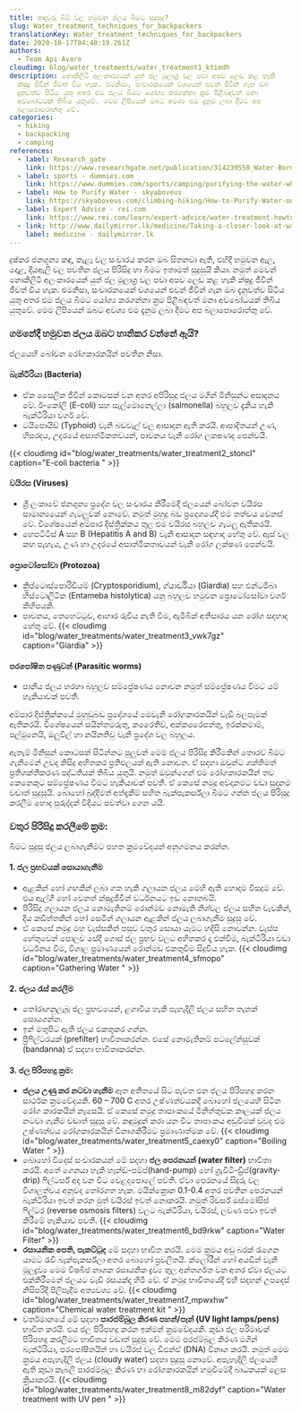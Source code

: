 ```yaml
---
title: කඳවුරු බිම් වල හමුවන ජලය බීමට සුදුසුද?
slug: Water_treatment_techniques_for_backpackers
translationKey: Water_treatment_techniques_for_backpackers
date: 2020-10-17T04:40:19.261Z
authors:
  - Team Api Avare
cloudimg: blog/water_treatments/water_treatment1_ktimdh
description: නොකිලිටි අලංකාරයෙන් යුත් ජල මූලාශ්‍ර වල පවා අපව ලෙඩ කළ හැකි
  ක්ෂුද්‍ර ජීවීන් ජීවත් විය හැක. එමනිසා, සංචාරකයෙක් වශයෙන් එවන් ජීවීන් ගැන ඔබ
  දැනුවත්ව සිටිය යුතු අතර එම ජලය බීමට යෝග්‍ය කරගන්නා ක්‍රම පිළීබඳවත් මනා
  අවබෝධයක් තිබිය යුතුවේ. මෙම ලිපියෙන් ඔබට අවශ්‍ය එම දැනුම ලබා දීමට අප
  බලාපොරොත්තු වේ.
categories:
  - hiking
  - backpacking
  - camping
references:
  - label: Research_gate
    link: https://www.researchgate.net/publication/314239558_Water-Borne_Diseases_and_the_Their_Challenges_in_the_Coastal_of_Ampara_District_in_Sri_Lanka#:~:text=The%20viruses%2C%20bacteria%2C%20parasites%2C,identified%20diseases%20in%20these%20areas.
  - label: sports - dummies.com
    link: https://www.dummies.com/sports/camping/purifying-the-water-while-camping/
  - label: How to Purify Water - skyaboveus
    link: https://skyaboveus.com/climbing-hiking/How-to-Purify-Water-on-a-Camping-or-Backpacking-Trip-Great-for-an-Emergency-too
  - label: Expert Advice - rei.com
    link: https://www.rei.com/learn/expert-advice/water-treatment-howto.html
  - link: http://www.dailymirror.lk/medicine/Taking-a-closer-look-at-waterborne-diseases/308-140607
    label: medicine - dailymirror.lk
---
```

දුෂ්කර ජනශූන්‍ය කඳු, කැළෑ වල සංචාරය කරන ඔබ සිතනවා ඇති, එහිදී හමුවන ඇල, දොළ, දියඇලි වල පවතින ජලය පිරිසිදු හා බීමට ඉතාමත් සුදුසුයි කියා. නමුත් මෙවන් නොකිලිටි අලංකාරයෙන් යුත් ජල මූලාශ්‍ර වල පවා අපව ලෙඩ කළ හැකි ක්ෂුද්‍ර ජීවීන් ජීවත් විය හැක. එමනිසා, සංචාරකයෙක් වශයෙන් එවන් ජීවීන් ගැන ඔබ දැනුවත්ව සිටිය යුතු අතර එම ජලය බීමට යෝග්‍ය කරගන්නා ක්‍රම පිළීබඳවත් මනා අවබෝධයක් තිබිය යුතුවේ. මෙම ලිපියෙන් ඔබට අවශ්‍ය එම දැනුම ලබා දීමට අප බලාපොරොත්තු වේ.

###  ගමනේදී හමුවන ජලය ඔබට හානිකර වන්නේ ඇයි?
ජලයෙහි බෝවන රෝගකාරකයින් පවතින නිසා. 
####  බැක්ටීරියා (Bacteria)
*  ඒක සෛලික ජීවීන් කොටසක් වන අතර අපිරිසුදු ජලය මගින් මිනිසුන්ට අසාදනය වේ. ඊ-කෝලි (E-coli) සහ සැල්මොනෙල්ලා (salmonella) බහුලව දැකිය හැකි බැක්ටීරියා වර්ග වේ.
*  ටයිපොයිඩ්  (Typhoid) වැනි බඩවැල් වල ආසාදන ඇති කරයි. ආසාදිතයන් උණ, හිසරදය, උදරයේ අසාත්මිකතවයන්, පාචනය වැනි රෝග ලකෂණද පෙන්වයි. 

{{< cloudimg id="blog/water_treatments/water_treatment2_stoncl" caption="E-coli bacteria " >}}
####  වයිරස (Viruses)
*  ශ්‍රී ලංකාවේ ජනශුන්‍ය ප්‍රදේශ වල සංචාරය කිරීමෙදී ජලයෙන් බෝවන වයිරස සාමාන්‍යයෙන් ගැටලුවක් නොවේ. නමුත් මුහුදු බඩ ප්‍රදෙශයේදී එම තත්වය වෙනස් වේ. විශේෂයෙන් අම්පාර දිස්ත්‍රික්කය තුල එම වයිරස බහුලව ගැටලු ඇතිකරයි. 
*  හෙපටිටීස් A සහ B (Hepatitis A and B) වැනි ආසාදන සඳහාද හේතු වේ. ඇස් වල කහ පැහැය, උණ හා උදරයේ අසාත්මිකතාවයන් වැනි රෝග ලක්ෂණ පෙන්වයි.

####  ප්‍රොටෝසෝවා (Protozoa)
*  ක්‍රිප්ටොස්පොරිඩියම් (Cryptosporidium), ග්යාර්ඩියා (Giardia) සහ එන්ටමීබා හිස්ටොලිටික (Entameba histolytica) යනු බහුලව හමුවන ප්‍රොටෝසෝවා වර්ග කිහිපයකි.
*  පාචනය, තෙහෙට්ටුව, ආහාර රුචිය නැති වීම, ඇමීබික් අතීසාරය යන රෝග සදහාද හේතු වේ.
{{< cloudimg id="blog/water_treatments/water_treatment3_vwk7gz" caption="Giardia" >}}
####  පරපෝෂිත පණුවන් (Parasitic worms) 
*  පානීය ජලය හරහා බහුලව සම්ප්‍රේෂණය නොවන නමුත් සම්ප්‍රේෂණය වීමට යම් හැකියාවක් පවතී.

අම්පාර දිස්ත්‍රික්කයේ මුහුඩුබඩ ප්‍රදේශයේ මෙවැනි රෝගකාරකයින් වැඩි බලපෑමක් ඇතිකරයි. විශේෂයෙන් සයින්තමරුතු, කරෛතිව්, අක්කරෛපත්තු, ඉරක්කමාම්, පල්මුනෙයි, ඔලුවිල් හා නයිනතිවු වැනි ප්‍රදේශ වල බහුලය.

ඇතැම් මිනිසුන් කොටසක් සිටින්නට පුලුවන් මෙම ජලය පිරිසිදු කිරීමකින් තොරව බීමට ගැනීමෙන් උවද කිසිදු අහිතකර ප්‍රතිඵලයක් ඇති නොවන. ඒ සදහා ඔවුන්ට ශක්තිමත් ප්‍රතිශක්තීකරණ පද්ධතියක් තිබිය යුතුයි. නමුත් ඔවුන්ගෙන් එම රෝගකාරකයින් තව කෙනෙකුට සම්ප්‍රේෂණය වීමට හැකියාවක් පවතී.
ඒ කෙසේ නමුදු අවදානමට වඩා සූදානම වඩාත් සුදුසුයි. බොහෝ බුද්දිමත් අත්දැකීම් සහිත බැක්පැකර්ස්ලා බීමට ගන්න ජලය පිරිසුදු කරලීම හොද පුරුද්දක් විදියට පවත්වා ගෙන යයි. 

###  වතුර පිරිසිදු කරලීමේ ක්‍රම:
බීමට සුදුසු ජලය ලබාගැනීමට පහත ක්‍රමවේදයන් අනුගමනය කරන්න.

####  1.	ජල ප්‍රභවයක් සොයාගැනීම 
*  ඇළකින් හෝ ගඟකින් ලබා ගත හැකි ගලායන ජලය මෙහි ඇති හොදම විසදුම වේ. එය ඇල්ගී හෝ වෙනත් ක්ෂුද්‍රජීවීන් වර්ධනයට ඉඩ නොතබයි.
*  පිරිසිදු ගලායන ජලය නොමැතිනම් රොන්මඩ නොමැති නිශ්චල ජලය සහිත වැවකින්, දිය කඩිත්තකින් හෝ සෙමින් ගලායන ඇළකින් ජලය ලබාගැනීම සුදුසු වේ.
*  ඒ කෙසේ නමුදු මහ වැස්සකින් පසුව වතුර සොයා යෑමට හදිසි නොවන්න. වැස්ස හේතුවෙන් පොලව සේදී ගොස් ජල ප්‍රභව වලට අහිතකර දෑ එක්වීම, බැක්ටීරියා වඩා වර්ධනය වීම, විශාල ප්‍රමාණයෙන් රොන්මඩ එකතුවීම සිදුවිය හැක. 
{{< cloudimg id="blog/water_treatments/water_treatment4_sfmopo" caption="Gathering Water " >}}
####  2.	ජලය රැස් කරලීම
*  තෝරාගනුලැබූ ජල ප්‍රභවයෙන්, ළගාවිය හැකි පැහැදිලි ජලය සහිත තැනක් සොයගන්න.
*  ඉන් මතුපිට ඇති ජලය එකතුකර ගන්න.
*  ප්‍රීෆිල්ටරයක් (prefilter) භාවිතාකරන්න. එසේ නොමැතිනම් පටලේන්සුවක් (bandanna) ඒ සදහා භාවිතාකරන්න.

####  3.	 ජල පිරිපහදු ක්‍රම:
*  **ජලය උණු කර නටවා ගැනීම** ඈත අතීතයේ සිට පැවත එන ජලය පිරිපහදු කරන සාර්ථක ක්‍රමවේදයකි. 60 – 700 C අතර උෂ්ණත්වයකදී බොහෝ ජලයෙහි සිටින රෝග කාරකයින් නැසෙයි. ඒ කෙසේ නමුදු තාපාංකයේ මිනිත්තුවක කාලයක් ජලය නටවා ගැනීම වඩාත් සුදුසු වේ. කඳුමුදුන් කරා යන විට තාපාංකය අඩුවීමක් වුවද එම උෂ්ණත්වය රෝගකාරකයින් විනාශකිරීමට ප්‍රමාණාත්මක වේ. 
{{< cloudimg id="blog/water_treatments/water_treatment5_caexy0" caption="Boiling Water " >}}
*  බොහෝ විදෙස් සංචාරකයන් මේ සදහා **ජල පෙරනයන් (water filter)** භාවිතා කරයි. අතේ ගෙනයා හැකි හෑන්ඩ්-පම්ප්(hand-pump) හෝ ග්‍රැවිටි-ඩ්‍රිප්(gravity-drip) ෆිල්ටර්ස් අද වන විට වෙළදපොලේ පවතී. ඒවා පෙරනයේ සිදුරු වල විශාලත්වය අනූවද තෝරගත හැක. මයික්ක්‍රොන 0.1-0.4 අතර පවතින පෙරනයන් බැක්ටීරියා ඉවත් කරන මුත් වයිරස් ඉවත් නොකරයි. නමුත් රිවර්ස් ඔස්මෝසිස් ෆිල්ටර (reverse osmosis filters) වලට බැක්ටීරියා, වයිරස්, ලවණ පවා ඉවත් කිරීමේ හැකියාව පවතී.
{{< cloudimg id="blog/water_treatments/water_treatment6_bd9rkw" caption="Water Filter" >}}
*  **රසායනික පෙති, පැකට්ටුද** මේ සදහා භාවිත කරයි. මෙම ක්‍රමය අඩු බරක් රැගෙන යාමට රැචි බැක්පැකර්ස්ලා අතර බොහෝ ප්‍රචලිතයි. ක්ලෝරීන් හෝ අයඩීන් වැනි මූලද්‍රව්‍ය මෙම විෂබීජ නාශක රසායනික ද්‍රව්‍ය තුල අන්තර්ගත වන අතර ඒවා ජලයට එක්කිරීමෙන් ජලයට වැඩි රසයක්ද හිමි වේ. ඒ නමුදු භාවිතයේදී එහි සදහන් උපදෙස් නිසිපරිදි පිලිපැදීම අත්‍යවශ්‍ය වේ.
{{< cloudimg id="blog/water_treatments/water_treatment7_mpwxhw" caption="Chemical water treatment kit   " >}}
*  වර්තමානයේ මේ සදහා **පාරජම්බුල කිරණ පහන්/පෑන් (UV light lamps/pens)** භාවිත කරයි. එය ජල පිරිපහදු කරන ඉක්මන් ක්‍රමවේදයකි. කුඩා ජල පරිමාවක් පිරිපහදු කරලීමට භාවිතය වඩාත් සුදුසු වේ. මෙම පරජම්බුල කිරණ මගින් බැක්ටීරියා, පරපෝෂිතයින් හා වයිරස් වල ඩිඑන්ඒ (DNA) විනාශ කරයි. නමුත් මෙම ක්‍රමය අපැහැදිලි ජලය (cloudy water) සදහා සුදුසු නොවේ. අපැහැදිලි ජලයෙහි ඇති කුඩා කැබලි පාරජම්බුල කිරණ හා රෝගකාරකයින් හමුවීමේදී බාධකයක් ලෙස ක්‍රියාකරයි.
{{< cloudimg id="blog/water_treatments/water_treatment8_m82dyf" caption="Water treatment with UV pen   " >}} 
